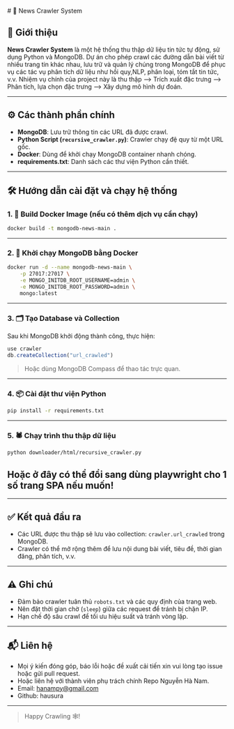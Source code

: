 ﻿﻿# 📰 News Crawler System

## 📌 Giới thiệu

**News Crawler System** là một hệ thống thu thập dữ liệu tin tức tự động, sử dụng Python và MongoDB. Dự án cho phép crawl các đường dẫn bài viết từ nhiều trang tin khác nhau, lưu trữ và quản lý chúng trong MongoDB để phục vụ các tác vụ phân tích dữ liệu như hồi quy,NLP, phân loại, tóm tắt tin tức, v.v.
Nhiệm vụ chính của project này là thu thập --> Trích xuất đặc trưng --> Phân tích, lựa chọn đặc trưng --> Xây dựng mô hình dự đoán.

---

## ⚙️ Các thành phần chính

- **MongoDB**: Lưu trữ thông tin các URL đã được crawl.
- **Python Script (`recursive_crawler.py`)**: Crawler chạy đệ quy từ một URL gốc.
- **Docker**: Dùng để khởi chạy MongoDB container nhanh chóng.
- **requirements.txt**: Danh sách các thư viện Python cần thiết.

---

## 🛠 Hướng dẫn cài đặt và chạy hệ thống

### 1. 🔧 Build Docker Image (nếu có thêm dịch vụ cần chạy)

```bash
docker build -t mongodb-news-main .
```

---

### 2. 🚀 Khởi chạy MongoDB bằng Docker

```bash
docker run -d --name mongodb-news-main \
    -p 27017:27017 \
    -e MONGO_INITDB_ROOT_USERNAME=admin \
    -e MONGO_INITDB_ROOT_PASSWORD=admin \
    mongo:latest
```

---

### 3. 🗂 Tạo Database và Collection

Sau khi MongoDB khởi động thành công, thực hiện:

```js
use crawler
db.createCollection("url_crawled")
```

> Hoặc dùng MongoDB Compass để thao tác trực quan.

---

### 4. 📦 Cài đặt thư viện Python

```bash
pip install -r requirements.txt
```

---

### 5. 🕷 Chạy trình thu thập dữ liệu

```bash
python downloader/html/recursive_crawler.py
```

## Hoặc ở đây có thể đổi sang dùng playwright cho 1 số trang SPA nếu muốn!

---

## ✅ Kết quả đầu ra

- Các URL được thu thập sẽ lưu vào collection: `crawler.url_crawled` trong MongoDB.
- Crawler có thể mở rộng thêm để lưu nội dung bài viết, tiêu đề, thời gian đăng, phân tích, v.v.

---

## ⚠️ Ghi chú

- Đảm bảo crawler tuân thủ `robots.txt` và các quy định của trang web.
- Nên đặt thời gian chờ (`sleep`) giữa các request để tránh bị chặn IP.
- Hạn chế độ sâu crawl để tối ưu hiệu suất và tránh vòng lặp.

---

## 📬 Liên hệ

- Mọi ý kiến đóng góp, báo lỗi hoặc đề xuất cải tiến xin vui lòng tạo issue hoặc gửi pull request.
- Hoặc liên hệ với thành viên phụ trách chính Repo Nguyễn Hà Nam.
- Email: hanampy@gmail.com
- Github: hausura

---

> Happy Crawling 🕸️!
